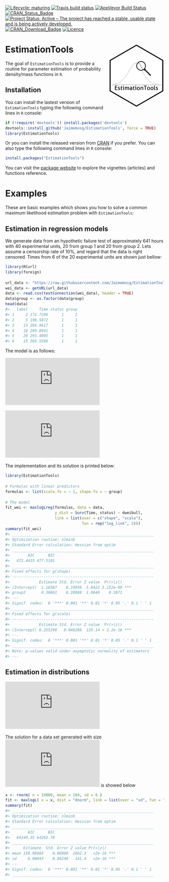 
<!-- README.md is generated from README.Rmd. Please edit that file -->

[![Lifecycle:
maturing](https://img.shields.io/badge/lifecycle-maturing-blue.svg)](https://www.tidyverse.org/lifecycle/#maturing)
[![Travis build
status](https://travis-ci.org/Jaimemosg/EstimationTools.svg?branch=master)](https://travis-ci.org/Jaimemosg/EstimationTools)
[![AppVeyor Build
Status](https://ci.appveyor.com/api/projects/status/github/Jaimemosg/EstimationTools?branch=master&svg=true)](https://ci.appveyor.com/project/Jaimemosg/EstimationTools)
[![CRAN\_Status\_Badge](http://www.r-pkg.org/badges/version-ago/EstimationTools)](https://cran.r-project.org/package=EstimationTools)
[![Project Status: Active – The project has reached a stable, usable
state and is being actively
developed.](https://www.repostatus.org/badges/latest/active.svg)](https://www.repostatus.org/#active)
[![CRAN\_Download\_Badge](http://cranlogs.r-pkg.org/badges/EstimationTools)](https://cran.r-project.org/package=EstimationTools)
[![Licence](https://img.shields.io/badge/licence-GPL--3-blue.svg)](https://www.gnu.org/licenses/gpl-3.0.en.html)
<!-- [![Dependencies](https://tinyverse.netlify.com/badge/EstimationTools)](https://cran.r-project.org/package=EstimationTools) -->

# EstimationTools <img src="man/figure/ETLogo.png" align="right" height="200" align="right"/>

<!-- badges: start -->

<!-- badges: end -->

The goal of `EstimationTools` is to provide a routine for parameter
estimation of probability density/mass functions in `R`.

## Installation

You can install the lastest version of `EstimationTools` typing the
following command lines in `R` console:

``` r
if (!require('devtools')) install.packages('devtools')
devtools::install_github('Jaimemosg/EstimationTools', force = TRUE)
library(EstimationTools)
```

Or you can install the released version from
[CRAN](https://cran.r-project.org/package=EstimationTools) if you
prefer. You can also type the following command lines in `R` console:

``` r
install.packages("EstimationTools")
```

You can visit the [package
website](https://Jaimemosg.github.io/EstimationTools/) to explore the
vignettes (articles) and functions reference.

# Examples

These are basic examples which shows you how to solve a common maximum
likelihood estimation problem with `EstimationTools`:

## Estimation in regression models

<!-- The data is from [NIST](https://www.itl.nist.gov/div898/handbook/apr/section2/apr221.htm#Example). They generated  20 random Weibull failure times with a parameter `shape=1.5` and `scale=500`. The test time is 500 hours, 10 of these failure times are right censored. The observed times are, to the nearest hour: 54, 187, 216, 240, 244, 335, 361, 373, 375, and 386. -->

We generate data from an hypothetic failure test of approximately 641
hours with 40 experimental units, 20 from group 1 and 20 from group 2.
Lets assume a censorship rate of 10%, and regard that the data is right
censored. Times from 6 of the 20 experimental units are shown just
bellow:

``` r
library(RCurl)
library(foreign)

url_data <- "https://raw.githubusercontent.com/Jaimemosg/EstimationTools/master/extra/sim_wei.csv"
wei_data <- getURL(url_data)
data <- read.csv(textConnection(wei_data), header = TRUE)
data$group <- as.factor(data$group)
head(data)
#>   label     Time status group
#> 1     2 172.7296      1     2
#> 2     5 198.5872      1     1
#> 3    13 284.9617      1     1
#> 4    18 289.8941      1     1
#> 5    20 293.4005      1     1
#> 6    15 303.5566      1     1
```

The model is as follows:

  
![&#10;f(t|\\alpha, k) = \\frac{\\alpha}{k}
\\left(\\frac{t}{k}\\right)^{\\alpha-1}
\\exp\\left\[-\\left(\\frac{t}{k}\\right)^{\\alpha}\\right\]&#10;](https://latex.codecogs.com/png.latex?%0Af%28t%7C%5Calpha%2C%20k%29%20%3D%20%5Cfrac%7B%5Calpha%7D%7Bk%7D%20%5Cleft%28%5Cfrac%7Bt%7D%7Bk%7D%5Cright%29%5E%7B%5Calpha-1%7D%20%5Cexp%5Cleft%5B-%5Cleft%28%5Cfrac%7Bt%7D%7Bk%7D%5Cright%29%5E%7B%5Calpha%7D%5Cright%5D%0A
"
f(t|\\alpha, k) = \\frac{\\alpha}{k} \\left(\\frac{t}{k}\\right)^{\\alpha-1} \\exp\\left[-\\left(\\frac{t}{k}\\right)^{\\alpha}\\right]
")  

  
![&#10;\\begin{aligned}&#10;T &\\stackrel{\\text{iid.}}{\\sim}
WEI(\\alpha,\\: k), \\\\&#10;\\log(\\alpha) &= 1.2 + 0.1 \\times group
\\quad (\\verb|shape|),\\\\&#10;k &= 500 \\quad
(\\verb|scale|).&#10;\\end{aligned}&#10;](https://latex.codecogs.com/png.latex?%0A%5Cbegin%7Baligned%7D%0AT%20%26%5Cstackrel%7B%5Ctext%7Biid.%7D%7D%7B%5Csim%7D%20WEI%28%5Calpha%2C%5C%3A%20k%29%2C%20%5C%5C%0A%5Clog%28%5Calpha%29%20%26%3D%201.2%20%2B%200.1%20%5Ctimes%20group%20%5Cquad%20%20%28%5Cverb%7Cshape%7C%29%2C%5C%5C%0Ak%20%26%3D%20500%20%5Cquad%20%28%5Cverb%7Cscale%7C%29.%0A%5Cend%7Baligned%7D%0A
"
\\begin{aligned}
T &\\stackrel{\\text{iid.}}{\\sim} WEI(\\alpha,\\: k), \\\\
\\log(\\alpha) &= 1.2 + 0.1 \\times group \\quad  (\\verb|shape|),\\\\
k &= 500 \\quad (\\verb|scale|).
\\end{aligned}
")  

The implementation and its solution is printed below:

``` r
library(EstimationTools)

# Formulas with linear predictors
formulas <- list(scale.fo = ~ 1, shape.fo = ~ group)

# The model
fit_wei <- maxlogLreg(formulas, data = data,
                      y_dist = Surv(Time, status) ~ dweibull,
                      link = list(over = c("shape", "scale"),
                                  fun = rep("log_link", 2)))
summary(fit_wei)
#> _______________________________________________________________
#> Optimization routine: nlminb 
#> Standard Error calculation: Hessian from optim 
#> _______________________________________________________________
#>        AIC      BIC
#>   472.4435 477.5101
#> _______________________________________________________________
#> Fixed effects for g(shape) 
#> ---------------------------------------------------------------
#>             Estimate Std. Error Z value  Pr(>|z|)    
#> (Intercept)  1.16587    0.19956  5.8422 5.152e-09 ***
#> group2       0.30861    0.28988  1.0646    0.2871    
#> ---
#> Signif. codes:  0 '***' 0.001 '**' 0.01 '*' 0.05 '.' 0.1 ' ' 1
#> _______________________________________________________________
#> Fixed effects for g(scale) 
#> ---------------------------------------------------------------
#>             Estimate Std. Error Z value  Pr(>|z|)    
#> (Intercept) 6.255290   0.046286  135.14 < 2.2e-16 ***
#> ---
#> Signif. codes:  0 '***' 0.001 '**' 0.01 '*' 0.05 '.' 0.1 ' ' 1
#> _______________________________________________________________
#> Note: p-values valid under asymptotic normality of estimators 
#> ---
```

## Estimation in distributions

  
![&#10;\\begin{aligned} &#10;X &\\sim N(\\mu, \\:\\sigma^2),
\\\\&#10;\\mu &= 160 \\quad (\\verb|mean|), \\\\&#10;\\sigma &= 6 \\quad
(\\verb|sd|).&#10;\\end{aligned}&#10;](https://latex.codecogs.com/png.latex?%0A%5Cbegin%7Baligned%7D%20%0AX%20%26%5Csim%20N%28%5Cmu%2C%20%5C%3A%5Csigma%5E2%29%2C%20%5C%5C%0A%5Cmu%20%26%3D%20160%20%5Cquad%20%28%5Cverb%7Cmean%7C%29%2C%20%5C%5C%0A%5Csigma%20%26%3D%206%20%5Cquad%20%28%5Cverb%7Csd%7C%29.%0A%5Cend%7Baligned%7D%0A
"
\\begin{aligned} 
X &\\sim N(\\mu, \\:\\sigma^2), \\\\
\\mu &= 160 \\quad (\\verb|mean|), \\\\
\\sigma &= 6 \\quad (\\verb|sd|).
\\end{aligned}
")  

The solution for a data set generated with size
![n=10000](https://latex.codecogs.com/png.latex?n%3D10000 "n=10000") is
showed below

``` r
x <- rnorm( n = 10000, mean = 160, sd = 6 )
fit <- maxlogL( x = x, dist = "dnorm", link = list(over = "sd", fun = "log_link") )
summary(fit)
#> _______________________________________________________________
#> Optimization routine: nlminb 
#> Standard Error calculation: Hessian from optim 
#> _______________________________________________________________
#>        AIC      BIC
#>   64249.35 64263.78
#> _______________________________________________________________
#>      Estimate  Std. Error Z value Pr(>|z|)    
#> mean 159.98903    0.06009  2662.3   <2e-16 ***
#> sd     6.00943    0.04249   141.4   <2e-16 ***
#> ---
#> Signif. codes:  0 '***' 0.001 '**' 0.01 '*' 0.05 '.' 0.1 ' ' 1
#> _______________________________________________________________
```
